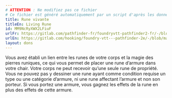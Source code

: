 ```yaml
---
# ATTENTION : Ne modifiez pas ce fichier
# Ce fichier est généré automatiquement par un script d'après les données du module Foundry VTT officiel et de sa traduction
title: Rune vivante
titleEn: Living Rune
id: MM9NcRyXWX2LFiuF
urlFr: https://gitlab.com/pathfinder-fr/foundryvtt-pathfinder2-fr/-/blob/master/data/feats/MM9NcRyXWX2LFiuF.htm
urlEn: https://gitlab.com/hooking/foundry-vtt---pathfinder-2e/-/blob/master/packs/data/feats.db/living-rune.json
layout: dons
---
```

Vous avez établi un lien entre les runes de votre corps et la magie des pierres runiques, ce qui vous permet de placer une rune d’armure dans votre chair. Votre corps ne peut recevoir qu’une seule rune de propriété. Vous ne pouvez pas y dessiner une rune ayant comme condition requise un type ou une catégorie d’armure, ni une rune affectant l’armure et non son porteur. Si vous portez une armure, vous gagnez les effets de la rune en plus des effets de cette armure.
